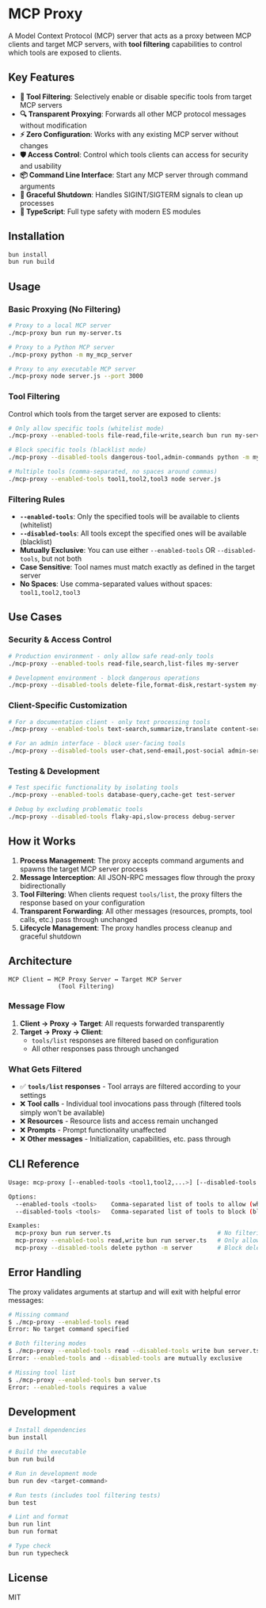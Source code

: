 # MCP Proxy

A Model Context Protocol (MCP) server that acts as a proxy between MCP clients and target MCP servers, with **tool filtering** capabilities to control which tools are exposed to clients.

## Key Features

- **🔧 Tool Filtering**: Selectively enable or disable specific tools from target MCP servers
- **🔍 Transparent Proxying**: Forwards all other MCP protocol messages without modification  
- **⚡ Zero Configuration**: Works with any existing MCP server without changes
- **🛡️ Access Control**: Control which tools clients can access for security and usability
- **📦 Command Line Interface**: Start any MCP server through command arguments
- **🔄 Graceful Shutdown**: Handles SIGINT/SIGTERM signals to clean up processes
- **📝 TypeScript**: Full type safety with modern ES modules

## Installation

```bash
bun install
bun run build
```

## Usage

### Basic Proxying (No Filtering)

```bash
# Proxy to a local MCP server
./mcp-proxy bun run my-server.ts

# Proxy to a Python MCP server
./mcp-proxy python -m my_mcp_server

# Proxy to any executable MCP server
./mcp-proxy node server.js --port 3000
```

### Tool Filtering

Control which tools from the target server are exposed to clients:

```bash
# Only allow specific tools (whitelist mode)
./mcp-proxy --enabled-tools file-read,file-write,search bun run my-server.ts

# Block specific tools (blacklist mode)  
./mcp-proxy --disabled-tools dangerous-tool,admin-commands python -m my_server

# Multiple tools (comma-separated, no spaces around commas)
./mcp-proxy --enabled-tools tool1,tool2,tool3 node server.js
```

### Filtering Rules

- **`--enabled-tools`**: Only the specified tools will be available to clients (whitelist)
- **`--disabled-tools`**: All tools except the specified ones will be available (blacklist)
- **Mutually Exclusive**: You can use either `--enabled-tools` OR `--disabled-tools`, but not both
- **Case Sensitive**: Tool names must match exactly as defined in the target server
- **No Spaces**: Use comma-separated values without spaces: `tool1,tool2,tool3`

## Use Cases

### Security & Access Control
```bash
# Production environment - only allow safe read-only tools
./mcp-proxy --enabled-tools read-file,search,list-files my-server

# Development environment - block dangerous operations
./mcp-proxy --disabled-tools delete-file,format-disk,restart-system my-server
```

### Client-Specific Customization
```bash
# For a documentation client - only text processing tools
./mcp-proxy --enabled-tools text-search,summarize,translate content-server

# For an admin interface - block user-facing tools  
./mcp-proxy --disabled-tools user-chat,send-email,post-social admin-server
```

### Testing & Development
```bash
# Test specific functionality by isolating tools
./mcp-proxy --enabled-tools database-query,cache-get test-server

# Debug by excluding problematic tools
./mcp-proxy --disabled-tools flaky-api,slow-process debug-server
```

## How it Works

1. **Process Management**: The proxy accepts command arguments and spawns the target MCP server process
2. **Message Interception**: All JSON-RPC messages flow through the proxy bidirectionally
3. **Tool Filtering**: When clients request `tools/list`, the proxy filters the response based on your configuration
4. **Transparent Forwarding**: All other messages (resources, prompts, tool calls, etc.) pass through unchanged
5. **Lifecycle Management**: The proxy handles process cleanup and graceful shutdown

## Architecture

```
MCP Client ↔ MCP Proxy Server ↔ Target MCP Server
              (Tool Filtering)
```

### Message Flow

1. **Client → Proxy → Target**: All requests forwarded transparently
2. **Target → Proxy → Client**: 
   - `tools/list` responses are filtered based on configuration
   - All other responses pass through unchanged

### What Gets Filtered

- ✅ **`tools/list` responses** - Tool arrays are filtered according to your settings
- ❌ **Tool calls** - Individual tool invocations pass through (filtered tools simply won't be available)
- ❌ **Resources** - Resource lists and access remain unchanged  
- ❌ **Prompts** - Prompt functionality unaffected
- ❌ **Other messages** - Initialization, capabilities, etc. pass through

## CLI Reference

```bash
Usage: mcp-proxy [--enabled-tools <tool1,tool2,...>] [--disabled-tools <tool1,tool2,...>] <command> [args...]

Options:
  --enabled-tools <tools>    Comma-separated list of tools to allow (whitelist mode)
  --disabled-tools <tools>   Comma-separated list of tools to block (blacklist mode)

Examples:
  mcp-proxy bun run server.ts                              # No filtering
  mcp-proxy --enabled-tools read,write bun run server.ts   # Only allow read,write
  mcp-proxy --disabled-tools delete python -m server       # Block delete tool
```

## Error Handling

The proxy validates arguments at startup and will exit with helpful error messages:

```bash
# Missing command
$ ./mcp-proxy --enabled-tools read
Error: No target command specified

# Both filtering modes
$ ./mcp-proxy --enabled-tools read --disabled-tools write bun server.ts  
Error: --enabled-tools and --disabled-tools are mutually exclusive

# Missing tool list
$ ./mcp-proxy --enabled-tools bun server.ts
Error: --enabled-tools requires a value
```

## Development

```bash
# Install dependencies
bun install

# Build the executable
bun run build

# Run in development mode  
bun run dev <target-command>

# Run tests (includes tool filtering tests)
bun test

# Lint and format
bun run lint
bun run format

# Type check
bun run typecheck
```

## License

MIT